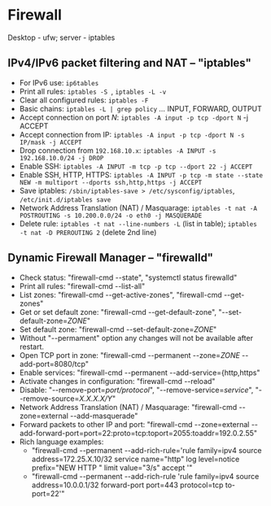 # Firewall
Desktop - ufw; server - iptables
## IPv4/IPv6 packet filtering and NAT – "iptables"

- For IPv6 use: `ip6tables`
- Print all rules: `iptables -S `, `iptables -L -v`
- Clear all configured rules: `iptables -F`
- Basic chains: `iptables -L | grep policy` *…* INPUT, FORWARD, OUTPUT
- Accept connection on port *N*: `iptables -A input -p tcp -dport N` -j ACCEPT
- Accept connection from IP: `iptables -A input -p tcp -dport N -s
  IP/mask -j ACCEPT`
- Drop connection from `192.168.10.x`: `iptables -A INPUT -s
  192.168.10.0/24 -j DROP`
- Enable SSH: `iptables -A INPUT -m tcp -p tcp --dport 22 -j ACCEPT`
- Enable SSH, HTTP, HTTPS: `iptables -A INPUT -p tcp -m state --state NEW -m multiport --dports ssh,http,https -j ACCEPT`
- Save iptables: `/sbin/iptables-save > /etc/sysconfig/iptables`, `/etc/init.d/iptables save`
- Network Address Translation (NAT) / Masquarage: `iptables -t nat -A POSTROUTING -s 10.200.0.0/24 -o eth0 -j MASQUERADE`
- Delete rule: `iptables -t nat --line-numbers -L` (list in table); `iptables -t nat -D PREROUTING 2` (delete 2nd line)

## Dynamic Firewall Manager – "firewalld"

- Check status: "firewall-cmd --state", "systemctl status firewalld"
- Print all rules: "firewall-cmd --list-all"
- List zones: "firewall-cmd --get-active-zones", "firewall-cmd --get-zones"
- Get or set default zone: "firewall-cmd --get-default-zone", "--set-default-zone=*ZONE*"
- Set default zone: "firewall-cmd --set-default-zone=*ZONE*"
- Without "--permament" option any changes will not be available after restart.
- Open TCP port in zone: "firewall-cmd --permanent --zone=*ZONE* --add-port=8080/tcp"
- Enable services: "firewall-cmd --permanent --add-service={http,https"
- Activate changes in configuration: "firewall-cmd --reload"
- Disable: "--remove-port=*port/protocol*", "--remove-service=*service*", "--remove-source=*X.X.X.X/Y*"
- Network Address Translation (NAT) / Masquarage: "firewall-cmd --zone=external --add-masquerade"
- Forward packets to other IP and port: "firewall-cmd --zone=external --add-forward-port=port=22:proto=tcp:toport=2055:toaddr=192.0.2.55"
- Rich language examples:
  - "firewall-cmd --permanent --add-rich-rule='rule family=ipv4 source
    address=172.25.X.10/32 service name="http" log level=notice
    prefix="NEW HTTP " limit value="3/s" accept '"
  - "firewall-cmd --permanent --add-rich-rule 'rule family=ipv4 source
    address=10.0.0.1/32 forward-port port=443 protocol=tcp to-port=22'"

